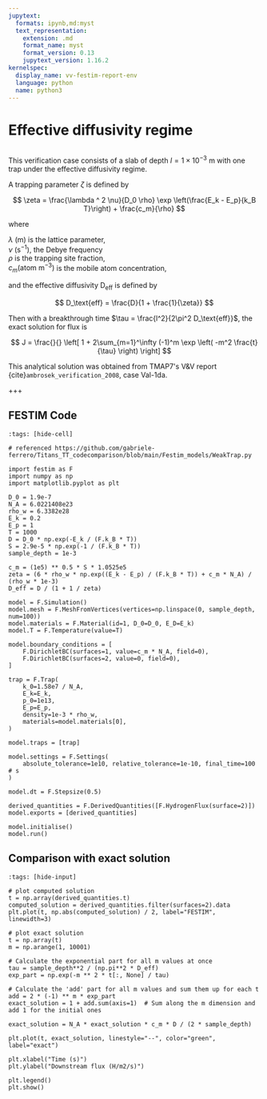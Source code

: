 ```yaml
---
jupytext:
  formats: ipynb,md:myst
  text_representation:
    extension: .md
    format_name: myst
    format_version: 0.13
    jupytext_version: 1.16.2
kernelspec:
  display_name: vv-festim-report-env
  language: python
  name: python3
---
```


# Effective diffusivity regime

```{tags} 1D, MES, transient, trapping
```

This verification case consists of a slab of depth $l = 1 \times 10^{-3} \ \mathrm{m}$ with one trap under the effective diffusivity regime.

A trapping parameter $\zeta$ is defined by

$$
    \zeta = \frac{\lambda ^ 2 \nu}{D_0 \rho} \exp \left(\frac{E_k - E_p}{k_B T}\right) + \frac{c_m}{\rho}
$$

where

$\lambda \ \mathrm{(m)}$ is the lattice parameter, \
$\nu \ (\mathrm{s}^{-1})$, the Debye frequency \
$\rho$ is the trapping site fraction, \
$c_m (\text{atom} \ \mathrm{m}^{-3})$ is the mobile atom concentration,

and the effective diffusivity $\mathrm{D_\text{eff}}$ is defined by

$$
    D_\text{eff} = \frac{D}{1 + \frac{1}{\zeta}}
$$

Then with a breakthrough time $\tau = \frac{l^2}{2\pi^2 D_\text{eff}}$, the exact solution for flux is

$$
    J = \frac{}{} \left[ 1 + 2\sum_{m=1}^\infty (-1)^m \exp \left( -m^2 \frac{t}{\tau} \right) \right]
$$

This analytical solution was obtained from TMAP7's V&V report {cite}`ambrosek_verification_2008`, case Val-1da.

+++

## FESTIM Code

```{code-cell} ipython3
:tags: [hide-cell]

# referenced https://github.com/gabriele-ferrero/Titans_TT_codecomparison/blob/main/Festim_models/WeakTrap.py

import festim as F
import numpy as np
import matplotlib.pyplot as plt

D_0 = 1.9e-7
N_A = 6.0221408e23
rho_w = 6.3382e28
E_k = 0.2
E_p = 1
T = 1000
D = D_0 * np.exp(-E_k / (F.k_B * T))
S = 2.9e-5 * np.exp(-1 / (F.k_B * T))
sample_depth = 1e-3

c_m = (1e5) ** 0.5 * S * 1.0525e5
zeta = (6 * rho_w * np.exp((E_k - E_p) / (F.k_B * T)) + c_m * N_A) / (rho_w * 1e-3)
D_eff = D / (1 + 1 / zeta)

model = F.Simulation()
model.mesh = F.MeshFromVertices(vertices=np.linspace(0, sample_depth, num=100))
model.materials = F.Material(id=1, D_0=D_0, E_D=E_k)
model.T = F.Temperature(value=T)

model.boundary_conditions = [
    F.DirichletBC(surfaces=1, value=c_m * N_A, field=0),
    F.DirichletBC(surfaces=2, value=0, field=0),
]

trap = F.Trap(
    k_0=1.58e7 / N_A,
    E_k=E_k,
    p_0=1e13,
    E_p=E_p,
    density=1e-3 * rho_w,
    materials=model.materials[0],
)

model.traps = [trap]

model.settings = F.Settings(
    absolute_tolerance=1e10, relative_tolerance=1e-10, final_time=100  # s
)

model.dt = F.Stepsize(0.5)

derived_quantities = F.DerivedQuantities([F.HydrogenFlux(surface=2)])
model.exports = [derived_quantities]

model.initialise()
model.run()
```

## Comparison with exact solution

```{code-cell} ipython3
:tags: [hide-input]

# plot computed solution
t = np.array(derived_quantities.t)
computed_solution = derived_quantities.filter(surfaces=2).data
plt.plot(t, np.abs(computed_solution) / 2, label="FESTIM", linewidth=3)

# plot exact solution
t = np.array(t)
m = np.arange(1, 10001)

# Calculate the exponential part for all m values at once
tau = sample_depth**2 / (np.pi**2 * D_eff)
exp_part = np.exp(-m ** 2 * t[:, None] / tau)

# Calculate the 'add' part for all m values and sum them up for each t
add = 2 * (-1) ** m * exp_part
exact_solution = 1 + add.sum(axis=1)  # Sum along the m dimension and add 1 for the initial ones

exact_solution = N_A * exact_solution * c_m * D / (2 * sample_depth)

plt.plot(t, exact_solution, linestyle="--", color="green", label="exact")

plt.xlabel("Time (s)")
plt.ylabel("Downstream flux (H/m2/s)")

plt.legend()
plt.show()
```
